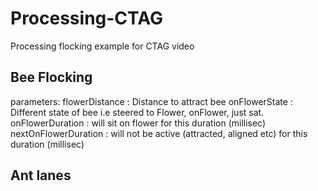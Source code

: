 # Processing-CTAG
Processing flocking example for CTAG video

## Bee Flocking

parameters: 
flowerDistance :  Distance to attract bee
onFlowerState : Different state of bee i.e steered to Flower, onFlower, just sat.
onFlowerDuration : will sit on flower for this duration  (millisec)
nextOnFlowerDuration : will not be active (attracted, aligned etc) for this duration (millisec) 


## Ant lanes